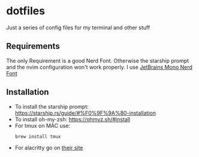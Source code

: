 # dotfiles
Just a series of config files for my terminal and other stuff

## Requirements
The only Requirement is a good Nerd Font. Otherwise the starship prompt and the nvim configuration won't work properly.
I use [JetBrains Mono Nerd Font](https://www.nerdfonts.com/font-downloads)

## Installation
- To install the starship prompt: https://starship.rs/guide/#%F0%9F%9A%80-installation<br/>
- To install oh-my-zsh: https://ohmyz.sh/#install
- For tmux on MAC use:
  ```bash
  brew install tmux
  ```	
- For alacritty go on [their site](https://alacritty.org/)


